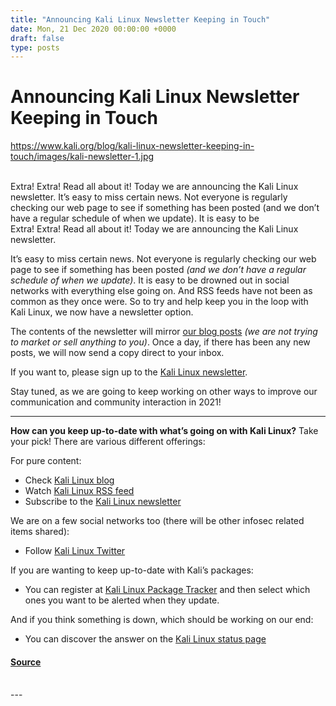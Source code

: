 ```yaml
---
title: "Announcing Kali Linux Newsletter Keeping in Touch"
date: Mon, 21 Dec 2020 00:00:00 +0000
draft: false
type: posts
---
```

# Announcing Kali Linux Newsletter Keeping in Touch
https://www.kali.org/blog/kali-linux-newsletter-keeping-in-touch/images/kali-newsletter-1.jpg
<br/>

<br/>
Extra! Extra! Read all about it! Today we are announcing the Kali Linux newsletter. It&rsquo;s easy to miss certain news. Not everyone is regularly checking our web page to see if something has been posted (and we don&rsquo;t have a regular schedule of when we update). It is easy to be
<br/>
Extra! Extra! Read all about it! Today we are announcing the Kali Linux newsletter.

It’s easy to miss certain news. Not everyone is regularly checking our web page to see if something has been posted _(and we don’t have a regular schedule of when we update)_. It is easy to be drowned out in social networks with everything else going on. And RSS feeds have not been as common as they once were. So to try and help keep you in the loop with Kali Linux, we now have a newsletter option.

The contents of the newsletter will mirror [our blog posts](https://www.kali.org/blog/) _(we are not trying to market or sell anything to you)_. Once a day, if there has been any new posts, we will now send a copy direct to your inbox.

If you want to, please sign up to the [Kali Linux newsletter](https://www.kali.org/newsletter/).

Stay tuned, as we are going to keep working on other ways to improve our communication and community interaction in 2021!

* * *

**How can you keep up-to-date with what’s going on with Kali Linux?** Take your pick! There are various different offerings:

For pure content:

-   Check [Kali Linux blog](https://www.kali.org/blog/)
-   Watch [Kali Linux RSS feed](https://www.kali.org/rss.xml)
-   Subscribe to the [Kali Linux newsletter](https://www.kali.org/newsletter/)

We are on a few social networks too (there will be other infosec related items shared):

-   Follow [Kali Linux Twitter](https://twitter.com/kalilinux)

If you are wanting to keep up-to-date with Kali’s packages:

-   You can register at [Kali Linux Package Tracker](https://pkg.kali.org/) and then select which ones you want to be alerted when they update.

And if you think something is down, which should be working on our end:

-   You can discover the answer on the [Kali Linux status page](https://status.kali.org/)

#### [Source](https://www.kali.org/blog/kali-linux-newsletter-keeping-in-touch/)

<br/>
---
